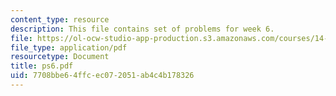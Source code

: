 ```yaml
---
content_type: resource
description: This file contains set of problems for week 6.
file: https://ol-ocw-studio-app-production.s3.amazonaws.com/courses/14-30-introduction-to-statistical-method-in-economics-spring-2006/7708bbe64ffcec072051ab4c4b178326_ps6.pdf
file_type: application/pdf
resourcetype: Document
title: ps6.pdf
uid: 7708bbe6-4ffc-ec07-2051-ab4c4b178326
---
```

